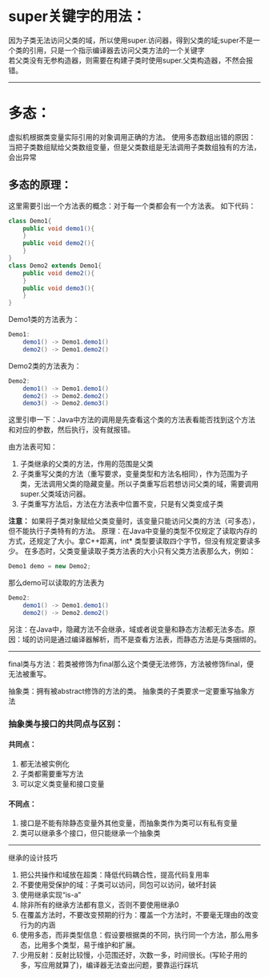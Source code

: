 # super关键字的用法：  
因为子类无法访问父类的域，所以使用super.访问器，得到父类的域;super不是一个类的引用，只是一个指示编译器去访问父类方法的一个关键字  
若父类没有无参构造器，则需要在构建子类时使用super.父类构造器，不然会报错。

---
  
# 多态：  
虚拟机根据类变量实际引用的对象调用正确的方法。
使用多态数组出错的原因：当把子类数组赋给父类数组变量，但是父类数组是无法调用子类数组独有的方法，会出异常
## 多态的原理：
这里需要引出一个方法表的概念：对于每一个类都会有一个方法表。
如下代码：

```java
class Demo1{
	public void demo1(){
	}
	public void demo2(){
	}
}
class Demo2 extends Demo1{
	public void demo2(){
	}
	public void demo3(){
	}
}
```
Demo1类的方法表为：

```java
Demo1:
	demo1() -> Demo1.demo1()
	demo2() -> Demo1.demo2()
```
Demo2类的方法表为：

```java
Demo2:
	demo1() -> Demo1.demo1()
	demo2() -> Demo2.demo2()
	demo3() -> Demo2.demo3()
```
这里引申一下：Java中方法的调用是先查看这个类的方法表看能否找到这个方法和对应的参数，然后执行，没有就报错。

由方法表可知：

 1. 子类继承的父类的方法，作用的范围是父类
 2. 子类重写父类的方法（重写要求，变量类型和方法名相同），作为范围为子类，无法调用父类的隐藏变量。所以子类重写后若想访问父类的域，需要调用super.父类域访问器。
 3. 子类重写方法后，方法在方法表中位置不变，只是有父类变成子类

**注意：** 如果将子类对象赋给父类变量时，该变量只能访问父类的方法（可多态），但不能执行子类特有的方法。
原理：在Java中变量的类型不仅规定了读取内存的方式，还规定了大小。拿C++距离，int* 类型要读取四个字节，但没有规定要读多少。
在多态时，父类变量读取子类方法表的大小只有父类方法表那么大，例如：

```java
Demo1 demo = new Demo2;
```
那么demo可以读取的方法表为
```java
Demo2:
	demo1() -> Demo1.demo1()
	demo2() -> Demo2.demo2()
```

另注：在Java中，隐藏方法不会继承，域或者说变量和静态方法都无法多态。原因：域的访问是通过编译器解析，而不是查看方法表，而静态方法是与类捆绑的。

----

final类与方法：若类被修饰为final那么这个类便无法修饰，方法被修饰final，便无法被重写。

抽象类：拥有被abstract修饰的方法的类。
抽象类的子类要求一定要重写抽象方法
###  抽象类与接口的共同点与区别：
#### 共同点：
1. 都无法被实例化
2. 子类都需要重写方法
3. 可以定义类变量和接口变量
#### 不同点：
1. 接口是不能有除静态变量外其他变量，而抽象类作为类可以有私有变量
2. 类可以继承多个接口，但只能继承一个抽象类


---

继承的设计技巧
1. 把公共操作和域放在超类：降低代码耦合性，提高代码复用率
2. 不要使用受保护的域：子类可以访问，同包可以访问，破坏封装
3. 使用继承实现“is-a”
4. 除非所有的继承方法都有意义，否则不要使用继承0
5. 在覆盖方法时，不要改变预期的行为：覆盖一个方法时，不要毫无理由的改变行为的内涵
6. 使用多态，而非类型信息：假设要根据类的不同，执行同一个方法，那么用多态，比用多个类型，易于维护和扩展。
7. 少用反射：反射比较慢，小范围还好，次数一多，时间很长。(写轮子用的多，写应用就算了)，编译器无法查出问题，要靠运行踩坑


